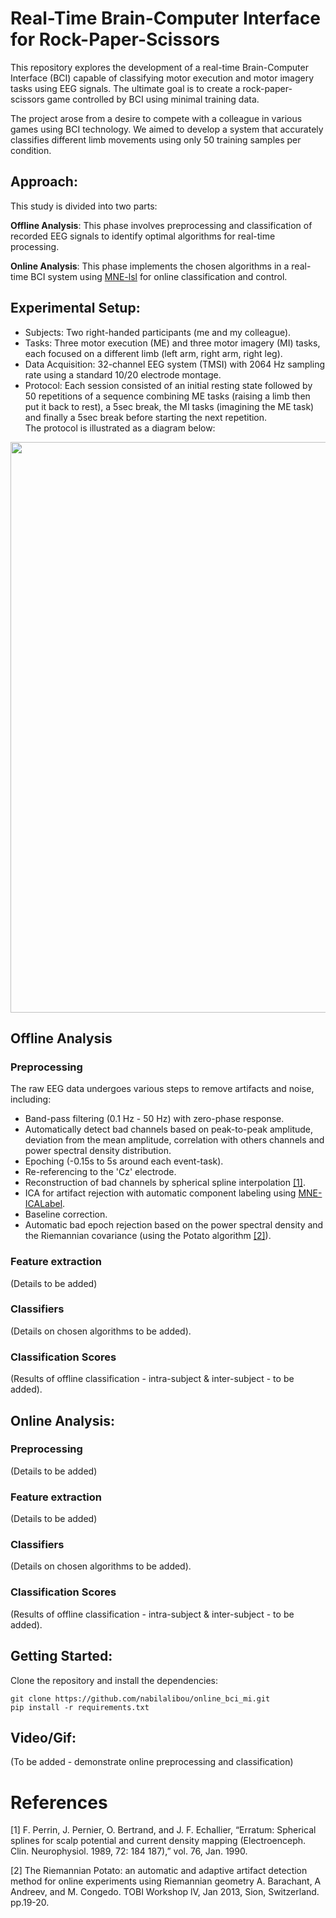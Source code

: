 # Real-Time Brain-Computer Interface for Rock-Paper-Scissors

This repository explores the development of a real-time Brain-Computer Interface (BCI) capable of classifying motor 
execution and motor imagery tasks using EEG signals. The ultimate goal is to create a rock-paper-scissors game 
controlled by BCI using minimal training data.

The project arose from a desire to compete with a colleague in various games using BCI technology. We aimed to develop a system that 
accurately classifies different limb movements using only 50 training samples per condition.

## Approach:

This study is divided into two parts:

**Offline Analysis**: This phase involves preprocessing and classification of recorded EEG signals to identify optimal 
algorithms for real-time processing.

**Online Analysis**: This phase implements the chosen algorithms in a real-time BCI system using [MNE-lsl](https://github.com/mne-tools/mne-lsl) for online 
classification and control.

## Experimental Setup:

- Subjects: Two right-handed participants (me and my colleague).
- Tasks: Three motor execution (ME) and three motor imagery (MI) tasks, each focused on a different limb (left arm, right 
arm, right leg).
- Data Acquisition: 32-channel EEG system (TMSI) with 2064 Hz sampling rate using a standard 10/20 electrode montage.
- Protocol: Each session consisted of an initial resting state followed by 50 repetitions of a sequence combining ME tasks 
(raising a limb then put it back to rest), a 5sec break, the MI tasks (imagining the ME task) and finally a 5sec break
before starting the next repetition.  
The protocol is illustrated as a diagram below:


<p align="center">
<img src="docs\readme_img\protocol.png" width="547" height="913">
</p>

## Offline Analysis
### Preprocessing
The raw EEG data undergoes various steps to remove artifacts and noise, including:
- Band-pass filtering (0.1 Hz - 50 Hz) with zero-phase response.
- Automatically detect bad channels based on peak-to-peak amplitude, deviation from the mean amplitude, correlation with 
others channels and power spectral density distribution.
- Epoching (-0.15s to 5s around each event-task).
- Re-referencing to the 'Cz' electrode.
- Reconstruction of bad channels by spherical spline interpolation [[1]](#1).
- ICA for artifact rejection with automatic component labeling using [MNE-ICALabel](https://github.com/mne-tools/mne-icalabel).
- Baseline correction.
- Automatic bad epoch rejection based on the power spectral density and the Riemannian covariance (using the Potato 
algorithm [[2]](#2)).

### Feature extraction 
(Details to be added)  
### Classifiers
(Details on chosen algorithms to be added).  
### Classification Scores 
(Results of offline classification - intra-subject & inter-subject - to be added).  

## Online Analysis: 
### Preprocessing
(Details to be added) 
### Feature extraction 
(Details to be added)  
### Classifiers
(Details on chosen algorithms to be added).  
### Classification Scores 
(Results of offline classification - intra-subject & inter-subject - to be added).

## Getting Started:
Clone the repository and install the dependencies:
```
git clone https://github.com/nabilalibou/online_bci_mi.git
pip install -r requirements.txt
```

## Video/Gif: 
(To be added - demonstrate online preprocessing and classification)

# References

<a id="1">[1]</a>
F. Perrin, J. Pernier, O. Bertrand, and J. F. Echallier, “Erratum: Spherical splines for scalp 
potential and current density mapping (Electroenceph. Clin. Neurophysiol. 1989, 72: 184
187),” vol. 76, Jan. 1990.

<a id="2">[2]</a>
The Riemannian Potato: an automatic and adaptive artifact detection method for online experiments using Riemannian 
geometry A. Barachant, A Andreev, and M. Congedo. TOBI Workshop lV, Jan 2013, Sion, Switzerland. pp.19-20.